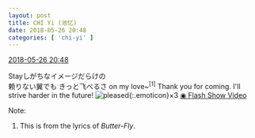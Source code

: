 ```yaml
---
layout: post
title: CHI Yi (池忆)
date: 2018-05-26 20:48
categories: [ 'chi-yi' ]
---
```


<div class="weibo-info">
  <a href="https://weibo.com/6117581836/GitoSltFp">2018-05-26 20:48</a>
</div>

Stayしがちなイメージだらけの  
赖りない翼でも きっと飞べるさ on my love~<sup>[1]</sup> Thank you for coming. I'll strive harder in the future! ![pleased](https://img.t.sinajs.cn/t4/appstyle/expression/ext/normal/33/2018new_xixi_org.png){:.emoticon}×3 [◉ Flash Show Video](https://www.miaopai.com/show/9vVsISQohzLVIMMtFm2~k6x8NVbR2NDuGgmx5Q__.htm)

<!-- more -->

Note:
1. This is from the lyrics of *Butter-Fly*.
